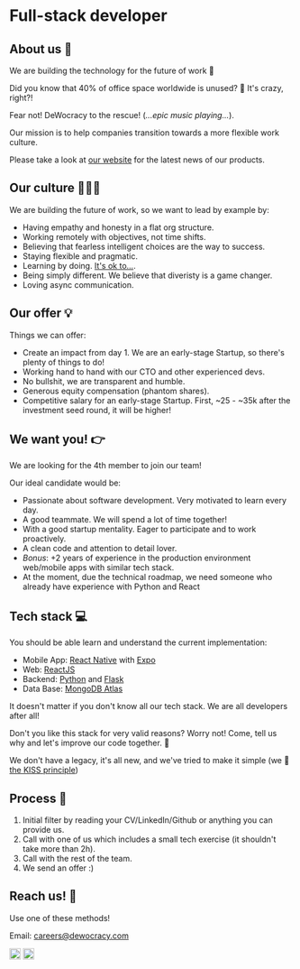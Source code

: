 # Full-stack developer

## About us 💜

We are building the technology for the future of work 💫

Did you know that 40% of office space worldwide is unused? 🤯 It's crazy, right?!

Fear not! DeWocracy to the rescue! (_...epic music playing..._).

Our mission is to help companies transition towards a more flexible work culture.

Please take a look at [our website](https://dewocracy.com) for the latest news of our products.

## Our culture 👩🏽‍🎤

We are building the future of work, so we want to lead by example by:

- Having empathy and honesty in a flat org structure.
- Working remotely with objectives, not time shifts.
- Believing that fearless intelligent choices are the way to success.
- Staying flexible and pragmatic.
- Learning by doing. [It's ok to...](https://govdesign.tumblr.com/post/144909646023/its-ok-to).
- Being simply different. We believe that diveristy is a game changer.
- Loving async communication.

## Our offer 💡

Things we can offer:

- Create an impact from day 1. We are an early-stage Startup, so there's plenty of things to do!
- Working hand to hand with our CTO and other experienced devs.
- No bullshit, we are transparent and humble.
- Generous equity compensation (phantom shares).
- Competitive salary for an early-stage Startup. First, ~25 - ~35k after the investment seed round, it will be higher!


## We want you! 👉

We are looking for the 4th member to join our team!

Our ideal candidate would be:

- Passionate about software development. Very motivated to learn every day.
- A good teammate. We will spend a lot of time together!
- With a good startup mentality. Eager to participate and to work proactively.
- A clean code and attention to detail lover.
- _Bonus_: +2 years of experience in the production environment web/mobile apps with similar tech stack.
- At the moment, due the technical roadmap, we need someone who already have experience with Python and React


## Tech stack 💻

You should be able learn and understand the current implementation:

- Mobile App: [React Native](https://reactnative.dev/) with [Expo](https://expo.io/)
- Web: [ReactJS](https://reactjs.org/)
- Backend: [Python](https://www.python.org/) and [Flask](https://flask.palletsprojects.com/en/1.1.x/) 
- Data Base: [MongoDB Atlas](https://www.mongodb.com)

It doesn't matter if you don't know all our tech stack. We are all developers after all!

Don't you like this stack for very valid reasons? Worry not! Come, tell us why and let's improve our code together. 🤝

We don't have a legacy, it's all new, and we've tried to make it simple (we 💚 [the KISS principle](https://en.wikipedia.org/wiki/KISS_principle))

## Process 🏁

1. Initial filter by reading your CV/LinkedIn/Github or anything you can provide us.
2. Call with one of us which includes a small tech exercise (it shouldn't take more than 2h).
3. Call with the rest of the team.
4. We send an offer :)

## Reach us! 💌

Use one of these methods!

Email: careers@dewocracy.com

<a href="https://www.linkedin.com/company/dewocracy/" target="_blank"><img src="https://cdn3.iconfinder.com/data/icons/social-media-2169/24/social_media_social_media_logo_likedin-512.png" alt="linkedin" width="20"/></a>  <a href="https://twitter.com/de_wocracy" target="_blank"><img src="https://cdn2.iconfinder.com/data/icons/social-media-2285/512/1_Twitter3_colored_svg-512.png" alt="twitter" width="20"/></a>
